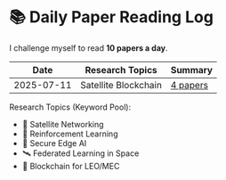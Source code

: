 # 📚 Daily Paper Reading Log

I challenge myself to read **10 papers a day**.

| Date       | Research Topics                     | Summary                                       |
|------------|--------------------------------------|-----------------------------------------------|
| 2025-07-11 | Satellite Blockchain                 | [4 papers](Satellite/Blockchain/2025-07-11.md)|

Research Topics (Keyword Pool):
- 🚀 Satellite Networking
- 🧠 Reinforcement Learning
- 🔐 Secure Edge AI
- 🛰️ Federated Learning in Space
- 📡 Blockchain for LEO/MEC
